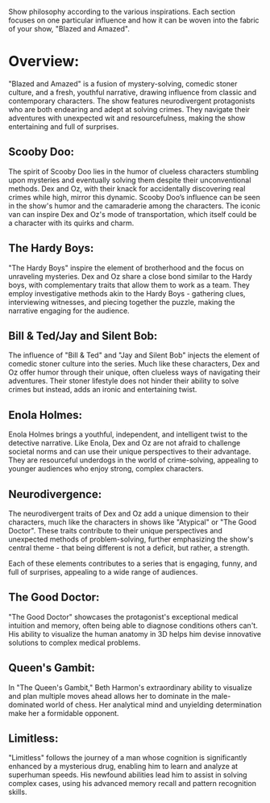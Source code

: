 Show philosophy according to the various inspirations. Each section focuses on one particular influence and how it can be woven into the fabric of your show, "Blazed and Amazed".

# Overview:
"Blazed and Amazed" is a fusion of mystery-solving, comedic stoner culture, and a fresh, youthful narrative, drawing influence from classic and contemporary characters. The show features neurodivergent protagonists who are both endearing and adept at solving crimes. They navigate their adventures with unexpected wit and resourcefulness, making the show entertaining and full of surprises.

## Scooby Doo:

The spirit of Scooby Doo lies in the humor of clueless characters stumbling upon mysteries and eventually solving them despite their unconventional methods. Dex and Oz, with their knack for accidentally discovering real crimes while high, mirror this dynamic. Scooby Doo’s influence can be seen in the show's humor and the camaraderie among the characters. The iconic van can inspire Dex and Oz's mode of transportation, which itself could be a character with its quirks and charm.

## The Hardy Boys:

"The Hardy Boys" inspire the element of brotherhood and the focus on unraveling mysteries. Dex and Oz share a close bond similar to the Hardy boys, with complementary traits that allow them to work as a team. They employ investigative methods akin to the Hardy Boys - gathering clues, interviewing witnesses, and piecing together the puzzle, making the narrative engaging for the audience.

## Bill & Ted/Jay and Silent Bob:

The influence of "Bill & Ted" and "Jay and Silent Bob" injects the element of comedic stoner culture into the series. Much like these characters, Dex and Oz offer humor through their unique, often clueless ways of navigating their adventures. Their stoner lifestyle does not hinder their ability to solve crimes but instead, adds an ironic and entertaining twist.

## Enola Holmes:

Enola Holmes brings a youthful, independent, and intelligent twist to the detective narrative. Like Enola, Dex and Oz are not afraid to challenge societal norms and can use their unique perspectives to their advantage. They are resourceful underdogs in the world of crime-solving, appealing to younger audiences who enjoy strong, complex characters.

## Neurodivergence:

The neurodivergent traits of Dex and Oz add a unique dimension to their characters, much like the characters in shows like "Atypical" or "The Good Doctor". These traits contribute to their unique perspectives and unexpected methods of problem-solving, further emphasizing the show's central theme - that being different is not a deficit, but rather, a strength.

Each of these elements contributes to a series that is engaging, funny, and full of surprises, appealing to a wide range of audiences.

## The Good Doctor:

"The Good Doctor" showcases the protagonist's exceptional medical intuition and memory, often being able to diagnose conditions others can't. His ability to visualize the human anatomy in 3D helps him devise innovative solutions to complex medical problems.

## Queen's Gambit:

In "The Queen's Gambit," Beth Harmon's extraordinary ability to visualize and plan multiple moves ahead allows her to dominate in the male-dominated world of chess. Her analytical mind and unyielding determination make her a formidable opponent.

## Limitless:

"Limitless" follows the journey of a man whose cognition is significantly enhanced by a mysterious drug, enabling him to learn and analyze at superhuman speeds. His newfound abilities lead him to assist in solving complex cases, using his advanced memory recall and pattern recognition skills.
